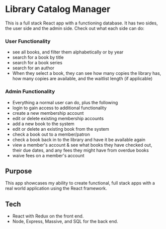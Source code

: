 # Library Catalog Manager

This is a full stack React app with a functioning database. It has two sides, the user side and the admin side. Check out what each side can do:

### User Functionality
- see all books, and filter them alphabetically or by year
- search for a book by title
- search for a book series
- search for an author
- When they select a book, they can see how many copies the library has, how many copies are available, and the waitlist length (if applicable)

### Admin Functionality
- Everything a normal user can do, plus the following
- login to gain access to additional functionality
- create a new membership account
- edit or delete existing membership accounts
- add a new book to the system
- edit or delete an existing book from the system
- check a book out to a member/patron
- check a book back in to the library and have it be available again
- view a member's account & see what books they have checked out, their due dates, and any fees they might have from overdue books
- waive fees on a member's account

## Purpose

This app showcases my ability to create functional, full stack apps with a real world application using the React framework. 

## Tech

- React with Redux on the front end.
- Node, Express, Massive, and SQL for the back end.


